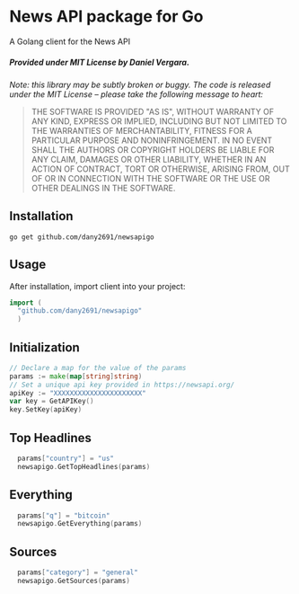 # News API package for Go

A Golang client for the News API

##### Provided under MIT License by Daniel Vergara.
*Note: this library may be subtly broken or buggy. The code is released under
the MIT License – please take the following message to heart:*
> THE SOFTWARE IS PROVIDED "AS IS", WITHOUT WARRANTY OF ANY KIND, EXPRESS OR
IMPLIED, INCLUDING BUT NOT LIMITED TO THE WARRANTIES OF MERCHANTABILITY, FITNESS
FOR A PARTICULAR PURPOSE AND NONINFRINGEMENT. IN NO EVENT SHALL THE AUTHORS OR
COPYRIGHT HOLDERS BE LIABLE FOR ANY CLAIM, DAMAGES OR OTHER LIABILITY, WHETHER
IN AN ACTION OF CONTRACT, TORT OR OTHERWISE, ARISING FROM, OUT OF OR IN
CONNECTION WITH THE SOFTWARE OR THE USE OR OTHER DEALINGS IN THE SOFTWARE.


## Installation

```shell
go get github.com/dany2691/newsapigo
```

## Usage

After installation, import client into your project:

```go
import (
  "github.com/dany2691/newsapigo"
  )
```
## Initialization

```go
// Declare a map for the value of the params
params := make(map[string]string)
// Set a unique api key provided in https://newsapi.org/
apiKey := "XXXXXXXXXXXXXXXXXXXXXX"
var key = GetAPIKey()
key.SetKey(apiKey)
```
## Top Headlines

```go
  params["country"] = "us"
  newsapigo.GetTopHeadlines(params)
```

## Everything

```go
  params["q"] = "bitcoin"
  newsapigo.GetEverything(params)
```

## Sources

```go
  params["category"] = "general"
  newsapigo.GetSources(params)
```
